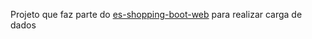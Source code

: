 Projeto que faz parte do [es-shopping-boot-web](https://github.com/lsegala/es-shopping-boot-web) para realizar carga de dados